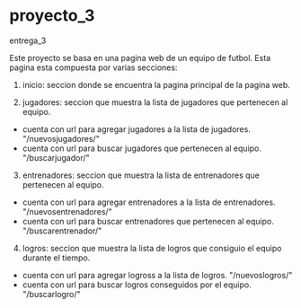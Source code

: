 # proyecto_3
entrega_3

Este proyecto se basa en una pagina web de un equipo de futbol. Esta pagina esta compuesta por varias secciones:

1) inicio: seccion donde se encuentra la pagina principal de la pagina web.

2) jugadores: seccion que muestra la lista de jugadores que pertenecen al equipo.

- cuenta con url para agregar jugadores a la lista de jugadores.
"/nuevosjugadores/"
- cuenta con url para buscar jugadores que pertenecen al equipo.
"/buscarjugador/"

3) entrenadores: seccion que muestra la lista de entrenadores que pertenecen al equipo.

- cuenta con url para agregar entrenadores a la lista de entrenadores.
"/nuevosentrenadores/"
- cuenta con url para buscar entrenadores que pertenecen al equipo.
"/buscarentrenador/"

4) logros: seccion que muestra la lista de logros que consiguio el equipo durante el tiempo.

- cuenta con url para agregar logross a la lista de logros.
"/nuevoslogros/"
- cuenta con url para buscar logros conseguidos por el equipo.
"/buscarlogro/"